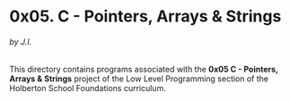 <h1>0x05. C - Pointers, Arrays & Strings</h1>
<h6>by J.I.</h6>

This directory contains programs associated with the <strong>0x05 C - Pointers, Arrays & Strings</strong> project of the Low Level Programming section of the Holberton School Foundations curriculum.